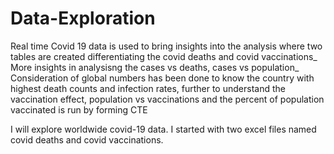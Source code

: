 # Data-Exploration
Real time Covid 19 data is used to bring insights into the analysis where
two tables are created differentiating the covid deaths and covid vaccinations_
More insights in analysisng the cases vs deaths, cases vs population_
Consideration of global numbers has been done to know the country with highest death counts and infection rates,
further to understand the vaccination effect, population vs vaccinations and the percent of population vaccinated is run by forming CTE



I will explore worldwide covid-19 data. I started with two excel files named covid deaths and covid vaccinations.
